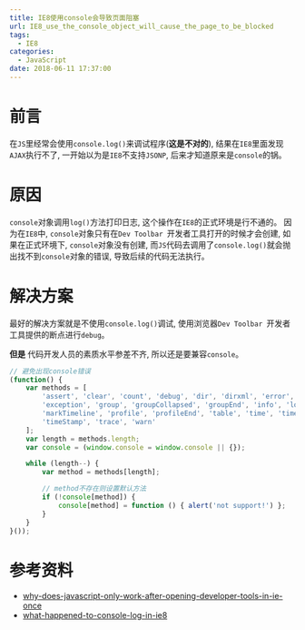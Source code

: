 ```yaml
---
title: IE8使用console会导致页面阻塞
url: IE8_use_the_console_object_will_cause_the_page_to_be_blocked
tags:
  - IE8
categories:
  - JavaScript
date: 2018-06-11 17:37:00
---
```


# 前言
在`JS`里经常会使用`console.log()`来调试程序(**这是不对的**), 结果在`IE8`里面发现`AJAX`执行不了, 一开始以为是`IE8`不支持`JSONP`, 后来才知道原来是`console`的锅。

<!-- more -->

# 原因
`console`对象调用`log()`方法打印日志, 这个操作在`IE8`的正式环境是行不通的。
因为在`IE8`中, `console`对象只有在`Dev Toolbar `开发者工具打开的时候才会创建, 如果在正式环境下, `console`对象没有创建, 而`JS`代码去调用了`console.log()`就会抛出找不到`console`对象的错误, 导致后续的代码无法执行。

# 解决方案
最好的解决方案就是不使用`console.log()`调试, 使用浏览器`Dev Toolbar `开发者工具提供的断点进行`debug`。

**但是**
代码开发人员的素质水平参差不齐, 所以还是要兼容`console`。
```js
// 避免出现console错误
(function() {
    var methods = [
        'assert', 'clear', 'count', 'debug', 'dir', 'dirxml', 'error',
        'exception', 'group', 'groupCollapsed', 'groupEnd', 'info', 'log',
        'markTimeline', 'profile', 'profileEnd', 'table', 'time', 'timeEnd',
        'timeStamp', 'trace', 'warn'
    ];
    var length = methods.length;
    var console = (window.console = window.console || {});

    while (length--) {
        var method = methods[length];

        // method不存在则设置默认方法
        if (!console[method]) {
            console[method] = function () { alert('not support!') };
        }
    }
}());
```

# 参考资料
- [why-does-javascript-only-work-after-opening-developer-tools-in-ie-once](https://stackoverflow.com/a/12315859/6335926)
- [what-happened-to-console-log-in-ie8](https://stackoverflow.com/questions/690251)